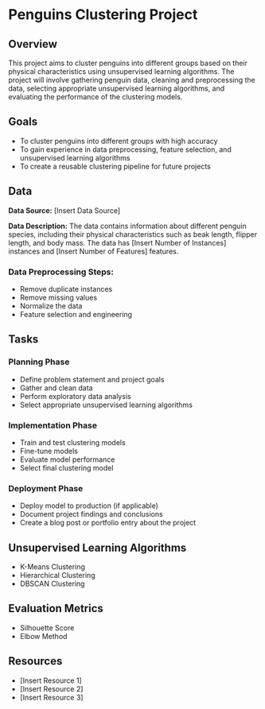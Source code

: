 # Penguins Clustering Project

## Overview

This project aims to cluster penguins into different groups based on their physical characteristics using unsupervised learning algorithms. The project will involve gathering penguin data, cleaning and preprocessing the data, selecting appropriate unsupervised learning algorithms, and evaluating the performance of the clustering models.

## Goals

- To cluster penguins into different groups with high accuracy
- To gain experience in data preprocessing, feature selection, and unsupervised learning algorithms
- To create a reusable clustering pipeline for future projects

## Data

**Data Source:** [Insert Data Source]

**Data Description:** The data contains information about different penguin species, including their physical characteristics such as beak length, flipper length, and body mass. The data has [Insert Number of Instances] instances and [Insert Number of Features] features.

### **Data Preprocessing Steps:**

- Remove duplicate instances
- Remove missing values
- Normalize the data
- Feature selection and engineering

## Tasks

### Planning Phase

- Define problem statement and project goals
- Gather and clean data
- Perform exploratory data analysis
- Select appropriate unsupervised learning algorithms

### Implementation Phase

- Train and test clustering models
- Fine-tune models
- Evaluate model performance
- Select final clustering model

### Deployment Phase

- Deploy model to production (if applicable)
- Document project findings and conclusions
- Create a blog post or portfolio entry about the project

## Unsupervised Learning Algorithms

- K-Means Clustering
- Hierarchical Clustering
- DBSCAN Clustering

## Evaluation Metrics

- Silhouette Score
- Elbow Method

## Resources

- [Insert Resource 1]
- [Insert Resource 2]
- [Insert Resource 3]

